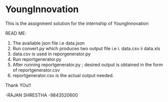 # YoungInnovation
This is the assignment solution for the internship of YoungInnovation

READ ME:
1. The available json file i.e data.json
2. Run convert.py which produces two output file i.e
    i. data.csv
    ii data.xls
3. data.csv is used in reporgenerator.py
4. Run reportgenerator.py
5. After running reportgenerator.py ; desired output is obtained in the form of reportgenerator.csv
6. reportgenerator.csv is the actual output needed.

Thank YOu!!

-RAJAN SHRESTHA
-9843520600
